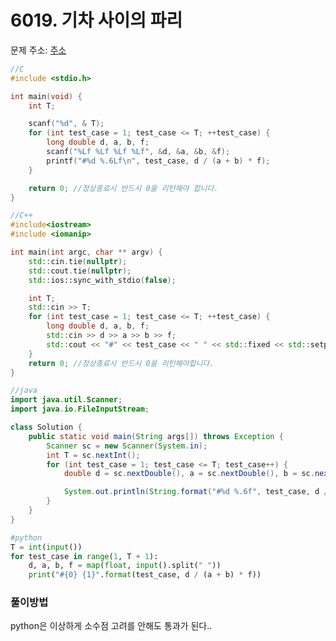 # 6019. 기차 사이의 파리

문제 주소: [주소](https://swexpertacademy.com/main/code/problem/problemDetail.do?contestProbId=AWajaTmaZw4DFAWM&categoryId=AWajaTmaZw4DFAWM&categoryType=CODE)

```c
//C
#include <stdio.h>

int main(void) {
    int T;

    scanf("%d", & T);
    for (int test_case = 1; test_case <= T; ++test_case) {
        long double d, a, b, f;
        scanf("%Lf %Lf %Lf %Lf", &d, &a, &b, &f);
        printf("#%d %.6Lf\n", test_case, d / (a + b) * f);
    }

    return 0; //정상종료시 반드시 0을 리턴해야 합니다.
}
```

```c++
//C++
#include<iostream>
#include <iomanip>

int main(int argc, char ** argv) {
    std::cin.tie(nullptr);
    std::cout.tie(nullptr);
    std::ios::sync_with_stdio(false);

    int T;
    std::cin >> T;
    for (int test_case = 1; test_case <= T; ++test_case) {
        long double d, a, b, f;
        std::cin >> d >> a >> b >> f;
        std::cout << "#" << test_case << " " << std::fixed << std::setprecision(6) << d / (a + b) * f << '\n';
    }
    return 0; //정상종료시 반드시 0을 리턴해야합니다.
}
```

```java
//java
import java.util.Scanner;
import java.io.FileInputStream;

class Solution {
    public static void main(String args[]) throws Exception {
        Scanner sc = new Scanner(System.in);
        int T = sc.nextInt();
        for (int test_case = 1; test_case <= T; test_case++) {
            double d = sc.nextDouble(), a = sc.nextDouble(), b = sc.nextDouble(), f = sc.nextDouble();

            System.out.println(String.format("#%d %.6f", test_case, d / (a + b) * f));
        }
    }
}
```

```python
#python
T = int(input())
for test_case in range(1, T + 1):
    d, a, b, f = map(float, input().split(" "))
    print("#{0} {1}".format(test_case, d / (a + b) * f))
```



### 풀이방법

python은 이상하게 소수점 고려를 안해도 통과가 된다..